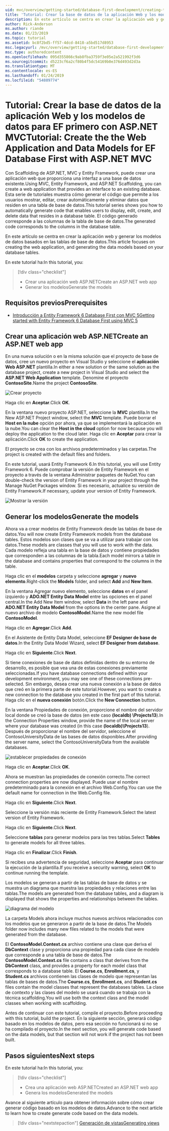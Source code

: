 ```yaml
---
uid: mvc/overview/getting-started/database-first-development/creating-the-web-application
title: 'Tutorial: Crear la base de datos de la aplicación Web y los modelos de datos para EF primero con ASP.NET MVC'
description: En este artículo se centra en crear la aplicación web y generar los modelos de datos basados en las tablas de base de datos.
author: Rick-Anderson
ms.author: riande
ms.date: 01/23/2019
ms.topic: tutorial
ms.assetid: bc8f2bd5-ff57-4dcd-8418-a5bd517d8953
msc.legacyurl: /mvc/overview/getting-started/database-first-development/creating-the-web-application
msc.type: authoredcontent
ms.openlocfilehash: 095d355866c9ab8fba3759f3e05e2a521992f3d6
ms.sourcegitcommit: d5223cf6a2cf80b4f5dc54169b0e376d493d2d3a
ms.translationtype: MT
ms.contentlocale: es-ES
ms.lasthandoff: 01/24/2019
ms.locfileid: "54889774"
---
```

# <a name="tutorial-create-the-the-web-application-and-data-models-for-ef-database-first-with-aspnet-mvc"></a><span data-ttu-id="ead8d-103">Tutorial: Crear la base de datos de la aplicación Web y los modelos de datos para EF primero con ASP.NET MVC</span><span class="sxs-lookup"><span data-stu-id="ead8d-103">Tutorial: Create the the Web Application and Data Models for EF Database First with ASP.NET MVC</span></span>

 <span data-ttu-id="ead8d-104">Con Scaffolding de ASP.NET, MVC y Entity Framework, puede crear una aplicación web que proporciona una interfaz a una base de datos existente.</span><span class="sxs-lookup"><span data-stu-id="ead8d-104">Using MVC, Entity Framework, and ASP.NET Scaffolding, you can create a web application that provides an interface to an existing database.</span></span> <span data-ttu-id="ead8d-105">Esta serie de tutoriales muestra cómo generar el código que permite a los usuarios mostrar, editar, crear automáticamente y eliminar datos que residen en una tabla de base de datos.</span><span class="sxs-lookup"><span data-stu-id="ead8d-105">This tutorial series shows you how to automatically generate code that enables users to display, edit, create, and delete data that resides in a database table.</span></span> <span data-ttu-id="ead8d-106">El código generado corresponde a las columnas de la tabla de base de datos.</span><span class="sxs-lookup"><span data-stu-id="ead8d-106">The generated code corresponds to the columns in the database table.</span></span>

<span data-ttu-id="ead8d-107">En este artículo se centra en crear la aplicación web y generar los modelos de datos basados en las tablas de base de datos.</span><span class="sxs-lookup"><span data-stu-id="ead8d-107">This article focuses on creating the web application, and generating the data models based on your database tables.</span></span>

<span data-ttu-id="ead8d-108">En este tutorial ha:</span><span class="sxs-lookup"><span data-stu-id="ead8d-108">In this tutorial, you:</span></span>

> [!div class="checklist"]
> * <span data-ttu-id="ead8d-109">Crear una aplicación web ASP.NET</span><span class="sxs-lookup"><span data-stu-id="ead8d-109">Create an ASP.NET web app</span></span>
> * <span data-ttu-id="ead8d-110">Generar los modelos</span><span class="sxs-lookup"><span data-stu-id="ead8d-110">Generate the models</span></span>

## <a name="prerequisites"></a><span data-ttu-id="ead8d-111">Requisitos previos</span><span class="sxs-lookup"><span data-stu-id="ead8d-111">Prerequisites</span></span>

* [<span data-ttu-id="ead8d-112">Introducción a Entity Framework 6 Database First con MVC 5</span><span class="sxs-lookup"><span data-stu-id="ead8d-112">Getting started with Entity Framework 6 Database First using MVC 5</span></span>](setting-up-database.md)

## <a name="create-an-aspnet-web-app"></a><span data-ttu-id="ead8d-113">Crear una aplicación web ASP.NET</span><span class="sxs-lookup"><span data-stu-id="ead8d-113">Create an ASP.NET web app</span></span>

<span data-ttu-id="ead8d-114">En una nueva solución o en la misma solución que el proyecto de base de datos, cree un nuevo proyecto en Visual Studio y seleccione el **aplicación Web ASP.NET** plantilla.</span><span class="sxs-lookup"><span data-stu-id="ead8d-114">In either a new solution or the same solution as the database project, create a new project in Visual Studio and select the **ASP.NET Web Application** template.</span></span> <span data-ttu-id="ead8d-115">Denomine el proyecto **ContosoSite**.</span><span class="sxs-lookup"><span data-stu-id="ead8d-115">Name the project **ContosoSite**.</span></span>

![Crear proyecto](creating-the-web-application/_static/image1.png)

<span data-ttu-id="ead8d-117">Haga clic en **Aceptar**.</span><span class="sxs-lookup"><span data-stu-id="ead8d-117">Click **OK**.</span></span>

<span data-ttu-id="ead8d-118">En la ventana nuevo proyecto ASP.NET, seleccione la **MVC** plantilla.</span><span class="sxs-lookup"><span data-stu-id="ead8d-118">In the New ASP.NET Project window, select the **MVC** template.</span></span> <span data-ttu-id="ead8d-119">Puede borrar el **Host en la nube** opción por ahora, ya que se implementará la aplicación en la nube.</span><span class="sxs-lookup"><span data-stu-id="ead8d-119">You can clear the **Host in the cloud** option for now because you will deploy the application to the cloud later.</span></span> <span data-ttu-id="ead8d-120">Haga clic en **Aceptar** para crear la aplicación.</span><span class="sxs-lookup"><span data-stu-id="ead8d-120">Click **OK** to create the application.</span></span>

<span data-ttu-id="ead8d-121">El proyecto se crea con los archivos predeterminados y las carpetas.</span><span class="sxs-lookup"><span data-stu-id="ead8d-121">The project is created with the default files and folders.</span></span>

<span data-ttu-id="ead8d-122">En este tutorial, usará Entity Framework 6.</span><span class="sxs-lookup"><span data-stu-id="ead8d-122">In this tutorial, you will use Entity Framework 6.</span></span> <span data-ttu-id="ead8d-123">Puede comprobar la versión de Entity Framework en el proyecto a través de la ventana Administrar paquetes de NuGet.</span><span class="sxs-lookup"><span data-stu-id="ead8d-123">You can double-check the version of Entity Framework in your project through the Manage NuGet Packages window.</span></span> <span data-ttu-id="ead8d-124">Si es necesario, actualice su versión de Entity Framework.</span><span class="sxs-lookup"><span data-stu-id="ead8d-124">If necessary, update your version of Entity Framework.</span></span>

![Mostrar la versión](creating-the-web-application/_static/image3.png)

## <a name="generate-the-models"></a><span data-ttu-id="ead8d-126">Generar los modelos</span><span class="sxs-lookup"><span data-stu-id="ead8d-126">Generate the models</span></span>

<span data-ttu-id="ead8d-127">Ahora va a crear modelos de Entity Framework desde las tablas de base de datos.</span><span class="sxs-lookup"><span data-stu-id="ead8d-127">You will now create Entity Framework models from the database tables.</span></span> <span data-ttu-id="ead8d-128">Estos modelos son clases que se va a utilizar para trabajar con los datos.</span><span class="sxs-lookup"><span data-stu-id="ead8d-128">These models are classes that you will use to work with the data.</span></span> <span data-ttu-id="ead8d-129">Cada modelo refleja una tabla en la base de datos y contiene propiedades que corresponden a las columnas de la tabla.</span><span class="sxs-lookup"><span data-stu-id="ead8d-129">Each model mirrors a table in the database and contains properties that correspond to the columns in the table.</span></span>

<span data-ttu-id="ead8d-130">Haga clic en el **modelos** carpeta y seleccione **agregar** y **nuevo elemento**.</span><span class="sxs-lookup"><span data-stu-id="ead8d-130">Right-click the **Models** folder, and select **Add** and **New Item**.</span></span>

<span data-ttu-id="ead8d-131">En la ventana Agregar nuevo elemento, seleccione **datos** en el panel izquierdo y **ADO.NET Entity Data Model** entre las opciones en el panel central.</span><span class="sxs-lookup"><span data-stu-id="ead8d-131">In the Add New Item window, select **Data** in the left pane and **ADO.NET Entity Data Model** from the options in the center pane.</span></span> <span data-ttu-id="ead8d-132">Asigne al nuevo archivo de modelo **ContosoModel**.</span><span class="sxs-lookup"><span data-stu-id="ead8d-132">Name the new model file **ContosoModel**.</span></span>

<span data-ttu-id="ead8d-133">Haga clic en **Agregar**.</span><span class="sxs-lookup"><span data-stu-id="ead8d-133">Click **Add**.</span></span>

<span data-ttu-id="ead8d-134">En el Asistente de Entity Data Model, seleccione **EF Designer de base de datos**.</span><span class="sxs-lookup"><span data-stu-id="ead8d-134">In the Entity Data Model Wizard, select **EF Designer from database**.</span></span>

<span data-ttu-id="ead8d-135">Haga clic en **Siguiente**.</span><span class="sxs-lookup"><span data-stu-id="ead8d-135">Click **Next**.</span></span>

<span data-ttu-id="ead8d-136">Si tiene conexiones de base de datos definidas dentro de su entorno de desarrollo, es posible que vea una de estas conexiones previamente seleccionadas.</span><span class="sxs-lookup"><span data-stu-id="ead8d-136">If you have database connections defined within your development environment, you may see one of these connections pre-selected.</span></span> <span data-ttu-id="ead8d-137">Sin embargo, desea crear una nueva conexión a la base de datos que creó en la primera parte de este tutorial.</span><span class="sxs-lookup"><span data-stu-id="ead8d-137">However, you want to create a new connection to the database you created in the first part of this tutorial.</span></span> <span data-ttu-id="ead8d-138">Haga clic en el **nueva conexión** botón.</span><span class="sxs-lookup"><span data-stu-id="ead8d-138">Click the **New Connection** button.</span></span>

<span data-ttu-id="ead8d-139">En la ventana Propiedades de conexión, proporcione el nombre del servidor local donde se creó la base de datos (en este caso **(localdb) \Projects13**).</span><span class="sxs-lookup"><span data-stu-id="ead8d-139">In the Connection Properties window, provide the name of the local server where your database was created (in this case **(localdb)\Projects13**).</span></span> <span data-ttu-id="ead8d-140">Después de proporcionar el nombre del servidor, seleccione el ContosoUniversityData de las bases de datos disponibles.</span><span class="sxs-lookup"><span data-stu-id="ead8d-140">After providing the server name, select the ContosoUniversityData from the available databases.</span></span>

![establecer propiedades de conexión](creating-the-web-application/_static/image8.png)

<span data-ttu-id="ead8d-142">Haga clic en **Aceptar**.</span><span class="sxs-lookup"><span data-stu-id="ead8d-142">Click **OK**.</span></span>

<span data-ttu-id="ead8d-143">Ahora se muestran las propiedades de conexión correcto.</span><span class="sxs-lookup"><span data-stu-id="ead8d-143">The correct connection properties are now displayed.</span></span> <span data-ttu-id="ead8d-144">Puede usar el nombre predeterminado para la conexión en el archivo Web.Config.</span><span class="sxs-lookup"><span data-stu-id="ead8d-144">You can use the default name for connection in the Web.Config file.</span></span>

<span data-ttu-id="ead8d-145">Haga clic en **Siguiente**.</span><span class="sxs-lookup"><span data-stu-id="ead8d-145">Click **Next**.</span></span>

<span data-ttu-id="ead8d-146">Seleccione la versión más reciente de Entity Framework.</span><span class="sxs-lookup"><span data-stu-id="ead8d-146">Select the latest version of Entity Framework.</span></span>

<span data-ttu-id="ead8d-147">Haga clic en **Siguiente**.</span><span class="sxs-lookup"><span data-stu-id="ead8d-147">Click **Next**.</span></span>

<span data-ttu-id="ead8d-148">Seleccione **tablas** para generar modelos para las tres tablas.</span><span class="sxs-lookup"><span data-stu-id="ead8d-148">Select **Tables** to generate models for all three tables.</span></span>

<span data-ttu-id="ead8d-149">Haga clic en **Finalizar**.</span><span class="sxs-lookup"><span data-stu-id="ead8d-149">Click **Finish**.</span></span>

<span data-ttu-id="ead8d-150">Si recibes una advertencia de seguridad, seleccione **Aceptar** para continuar la ejecución de la plantilla.</span><span class="sxs-lookup"><span data-stu-id="ead8d-150">If you receive a security warning, select **OK** to continue running the template.</span></span>

<span data-ttu-id="ead8d-151">Los modelos se generan a partir de las tablas de base de datos y se muestra un diagrama que muestra las propiedades y relaciones entre las tablas.</span><span class="sxs-lookup"><span data-stu-id="ead8d-151">The models are generated from the database tables, and a diagram is displayed that shows the properties and relationships between the tables.</span></span>

![diagrama del modelo](creating-the-web-application/_static/image11.png)

<span data-ttu-id="ead8d-153">La carpeta Models ahora incluye muchos nuevos archivos relacionados con los modelos que se generaron a partir de la base de datos.</span><span class="sxs-lookup"><span data-stu-id="ead8d-153">The Models folder now includes many new files related to the models that were generated from the database.</span></span>

<span data-ttu-id="ead8d-154">El **ContosoModel.Context.cs** archivo contiene una clase que deriva el **DbContext** clase y proporciona una propiedad para cada clase de modelo que corresponde a una tabla de base de datos.</span><span class="sxs-lookup"><span data-stu-id="ead8d-154">The **ContosoModel.Context.cs** file contains a class that derives from the **DbContext** class, and provides a property for each model class that corresponds to a database table.</span></span> <span data-ttu-id="ead8d-155">El **Course.cs**, **Enrollment.cs**, y **Student.cs** archivos contienen las clases de modelo que representan las tablas de bases de datos.</span><span class="sxs-lookup"><span data-stu-id="ead8d-155">The **Course.cs**, **Enrollment.cs**, and **Student.cs** files contain the model classes that represent the databases tables.</span></span> <span data-ttu-id="ead8d-156">La clase de contexto y las clases del modelo se usará cuando se trabaja con la técnica scaffolding.</span><span class="sxs-lookup"><span data-stu-id="ead8d-156">You will use both the context class and the model classes when working with scaffolding.</span></span>

<span data-ttu-id="ead8d-157">Antes de continuar con este tutorial, compile el proyecto.</span><span class="sxs-lookup"><span data-stu-id="ead8d-157">Before proceeding with this tutorial, build the project.</span></span> <span data-ttu-id="ead8d-158">En la siguiente sección, generará código basado en los modelos de datos, pero esa sección no funcionará si no se ha compilado el proyecto.</span><span class="sxs-lookup"><span data-stu-id="ead8d-158">In the next section, you will generate code based on the data models, but that section will not work if the project has not been built.</span></span>

## <a name="next-steps"></a><span data-ttu-id="ead8d-159">Pasos siguientes</span><span class="sxs-lookup"><span data-stu-id="ead8d-159">Next steps</span></span>

<span data-ttu-id="ead8d-160">En este tutorial ha:</span><span class="sxs-lookup"><span data-stu-id="ead8d-160">In this tutorial, you:</span></span>

> [!div class="checklist"]
> * <span data-ttu-id="ead8d-161">Crea una aplicación web ASP.NET</span><span class="sxs-lookup"><span data-stu-id="ead8d-161">Created an ASP.NET web app</span></span>
> * <span data-ttu-id="ead8d-162">Genera los modelos</span><span class="sxs-lookup"><span data-stu-id="ead8d-162">Generated the models</span></span>

<span data-ttu-id="ead8d-163">Avance al siguiente artículo para obtener información sobre cómo crear generar código basado en los modelos de datos.</span><span class="sxs-lookup"><span data-stu-id="ead8d-163">Advance to the next article to learn how to create generate code based on the data models.</span></span>
> [!div class="nextstepaction"]
> [<span data-ttu-id="ead8d-164">Generación de vistas</span><span class="sxs-lookup"><span data-stu-id="ead8d-164">Generating views</span></span>](generating-views.md)